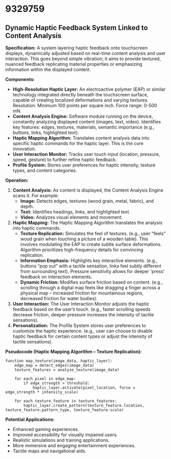# 9329759

## Dynamic Haptic Feedback System Linked to Content Analysis

**Specification:** A system layering haptic feedback onto touchscreen displays, dynamically adjusted based on real-time content analysis and user interaction.  This goes beyond simple vibration; it aims to provide textured, nuanced feedback replicating material properties or emphasizing information within the displayed content.

**Components:**

*   **High-Resolution Haptic Layer:** An electroactive polymer (EAP) or similar technology integrated directly beneath the touchscreen surface, capable of creating localized deformations and varying textures. Resolution: Minimum 100 points per square inch. Force range: 0-500 mN.
*   **Content Analysis Engine:** Software module running on the device, constantly analyzing displayed content (images, text, video). Identifies key features: edges, textures, materials, semantic importance (e.g., buttons, links, highlighted text).
*   **Haptic Mapping Algorithm:** Translates content analysis data into specific haptic commands for the haptic layer. This is the core innovation.
*   **User Interaction Monitor:** Tracks user touch input (location, pressure, speed, gesture) to further refine haptic feedback.
*   **Profile System:** Stores user preferences for haptic intensity, texture types, and content categories.

**Operation:**

1.  **Content Analysis:** As content is displayed, the Content Analysis Engine scans it. For example:
    *   **Image:** Detects edges, textures (wood grain, metal, fabric), and depth.
    *   **Text:** Identifies headings, links, and highlighted text.
    *   **Video:** Analyzes visual elements and movement.
2.  **Haptic Mapping:** The Haptic Mapping Algorithm translates the analysis into haptic commands.
    *   **Texture Replication:**  Simulates the feel of textures. (e.g., user “feels” wood grain when touching a picture of a wooden table). This involves modulating the EAP to create subtle surface deformations.  Algorithm prioritizes high-frequency details for convincing replication.
    *   **Information Emphasis:**  Highlights key interactive elements. (e.g., buttons “pop out” with a tactile sensation, links feel subtly different from surrounding text). Pressure sensitivity allows for deeper 'press' feedback on interaction elements.
    *   **Dynamic Friction:** Modifies surface friction based on content.  (e.g., scrolling through a digital map feels like dragging a finger across a physical map – increased friction for mountainous regions, decreased friction for water bodies).
3.  **User Interaction:** The User Interaction Monitor adjusts the haptic feedback based on the user’s touch. (e.g., faster scrolling speeds decrease friction, deeper pressure increases the intensity of tactile sensations).
4.  **Personalization:** The Profile System stores user preferences to customize the haptic experience. (e.g., user can choose to disable haptic feedback for certain content types or adjust the intensity of tactile sensations).

**Pseudocode (Haptic Mapping Algorithm – Texture Replication):**

```
function map_texture(image_data, haptic_layer):
    edge_map = detect_edges(image_data)
    texture_features = analyze_texture(image_data)

    for each pixel in edge_map:
        if edge_strength > threshold:
            haptic_layer.activate(pixel_location, force = edge_strength * intensity_scale)

    for each texture_feature in texture_features:
        haptic_layer.create_pattern(texture_feature.location, texture_feature.pattern_type, texture_feature.scale)
```

**Potential Applications:**

*   Enhanced gaming experiences.
*   Improved accessibility for visually impaired users.
*   Realistic simulations and training applications.
*   More immersive and engaging entertainment experiences.
*   Tactile maps and navigational aids.